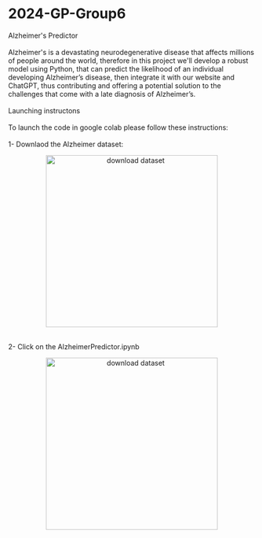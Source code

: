 # 2024-GP-Group6
Alzheimer's Predictor <br /> <br />
Alzheimer's is a devastating neurodegenerative disease that affects millions of people around the world, therefore in this project we'll develop a robust model using Python, that can predict the likelihood of an individual developing Alzheimer’s disease, then integrate it with our website and ChatGPT, thus contributing and offering a potential solution to the challenges that come with a late diagnosis of Alzheimer’s.
<br /> <br />
Launching instructons <br /> <br />
To launch the code in google colab please follow these instructions:<br /> <br />
1- Downlaod the Alzheimer dataset: <br />
<p align="center">
  <img src="C:\Users\arwa_\OneDrive\Pictures\capture3.bmp" width="350" title="download dataset">
</p>
 <br />
 2- Click on the AlzheimerPredictor.ipynb
<p align="center">
  <img src="C:\Users\arwa_\OneDrive\Pictures\capture1.bmp" width="350" title="download dataset">
</p>
 <br />
